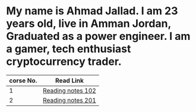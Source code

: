# My name is Ahmad Jallad. I am 23 years old, live in Amman Jordan, Graduated as a power engineer. I am a gamer, tech enthusiast cryptocurrency trader.

|corse No.| Read Link|
|----|----------|
1 | [Reading notes 102](https://ahmadjlallad.github.io/reading-notes/reading-notes102)
2 | [Reading notes 201](https://ahmadjlallad.github.io/reading-notes/reading-notes201)
